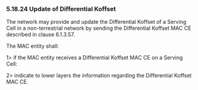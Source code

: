 ### 5.18.24 Update of Differential Koffset

The network may provide and update the Differential Koffset of a Serving
Cell in a non-terrestrial network by sending the Differential Koffset
MAC CE described in clause 6.1.3.57.

The MAC entity shall:

1\> if the MAC entity receives a Differential Koffset MAC CE on a
Serving Cell:

2\> indicate to lower layers the information regarding the Differential
Koffset MAC CE.